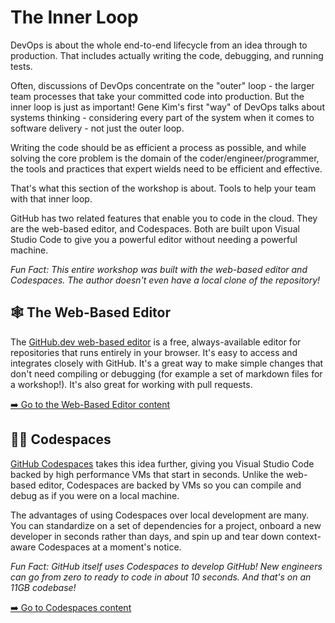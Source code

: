 # The Inner Loop

DevOps is about the whole end-to-end lifecycle from an idea through to production. That includes actually writing the code, debugging, and running tests.

Often, discussions of DevOps concentrate on the "outer" loop - the larger team processes that take your committed code into production. But the inner loop is just as important! Gene Kim's first "way" of DevOps talks about systems thinking - considering every part of the system when it comes to software delivery - not just the outer loop.

Writing the code should be as efficient a process as possible, and while solving the core problem is the domain of the coder/engineer/programmer, the tools and practices that expert wields need to be efficient and effective.

That's what this section of the workshop is about. Tools to help your team with that inner loop.

GitHub has two related features that enable you to code in the cloud. They are the web-based editor, and Codespaces. Both are built upon Visual Studio Code to give you a powerful editor without needing a powerful machine.

_Fun Fact: This entire workshop was built with the web-based editor and Codespaces. The author doesn't even have a local clone of the repository!_

## 🕸️ The Web-Based Editor

The [GitHub.dev web-based editor](https://docs.github.com/en/codespaces/the-githubdev-web-based-editor) is a free, always-available editor for repositories that runs entirely in your browser. It's easy to access and integrates closely with GitHub. It's a great way to make simple changes that don't need compiling or debugging (for example a set of markdown files for a workshop!). It's also great for working with pull requests.

[➡️ Go to the Web-Based Editor content](3.1-Web-Editor/)

## 👩‍💻 Codespaces

[GitHub Codespaces]() takes this idea further, giving you Visual Studio Code backed by high performance VMs that start in seconds. Unlike the web-based editor, Codespaces are backed by VMs so you can compile and debug as if you were on a local machine.

The advantages of using Codespaces over local development are many. You can standardize on a set of dependencies for a project, onboard a new developer in seconds rather than days, and spin up and tear down context-aware Codespaces at a moment's notice.

_Fun Fact: GitHub itself uses Codespaces to develop GitHub! New engineers can go from zero to ready to code in about 10 seconds. And that's on an 11GB codebase!_

[➡️ Go to Codespaces content](3.2-Codespaces/)